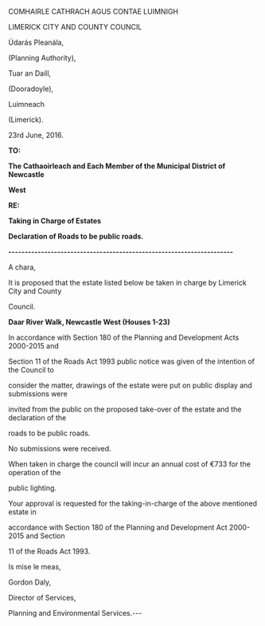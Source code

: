 COMHAIRLE CATHRACH AGUS CONTAE LUIMNIGH

LIMERICK CITY AND COUNTY COUNCIL

Údarás Pleanála,

(Planning Authority),

Tuar an Daill,

(Dooradoyle),

Luimneach

(Limerick).

23rd June, 2016.

**TO:**

**The Cathaoirleach and Each Member of the Municipal District of Newcastle**

**West**

**RE:**

**Taking in Charge of Estates**

**Declaration of Roads to be public roads.**

**---------------------------------------------------------------------**

A chara,

It is proposed that the estate listed below be taken in charge by Limerick City and County

Council.

**Daar River Walk, Newcastle West (Houses 1-23)**

In accordance with Section 180 of the Planning and Development Acts 2000-2015 and

Section 11 of the Roads Act 1993 public notice was given of the intention of the Council to

consider the matter, drawings of the estate were put on public display and submissions were

invited from the public on the proposed take-over of the estate and the declaration of the

roads to be public roads.

No submissions were received.

When taken in charge the council will incur an annual cost of €733 for the operation of the

public lighting.

Your approval is requested for the taking-in-charge of the above mentioned estate in

accordance with Section 180 of the Planning and Development Act 2000-2015 and Section

11 of the Roads Act 1993.

Is mise le meas,

Gordon Daly,

Director of Services,

Planning and Environmental Services.---
